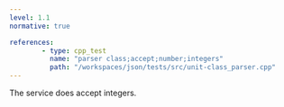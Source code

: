 ```yaml
---
level: 1.1
normative: true

references:
        - type: cpp_test
          name: "parser class;accept;number;integers"
          path: "/workspaces/json/tests/src/unit-class_parser.cpp"
---
```


The service does accept integers.